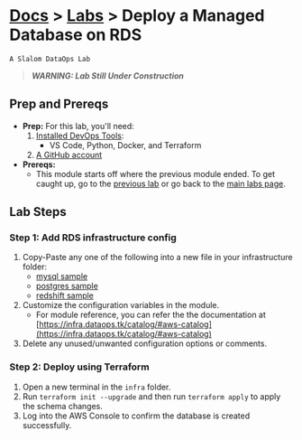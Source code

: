 # [Docs](../README.md) > [Labs](./index.md) > **Deploy a Managed Database on RDS**

`A Slalom DataOps Lab`

> _**WARNING: Lab Still Under Construction**_

## Prep and Prereqs

* **Prep:** For this lab, you'll need:
  1. [Installed DevOps Tools](../setup/index.html):
     * VS Code, Python, Docker, and Terraform
  2. [A GitHub account](./intro.md)
* **Prereqs:**
  * This module starts off where the previous module ended. To get caught up, go to the
    [previous lab](./extracts-as-code.md) or go back to the [main labs page](./index.md).

## Lab Steps

### Step 1: Add RDS infrastructure config

1. Copy-Paste any one of the following into a new file in your infrastructure folder:
   * [mysql sample](https://github.com/slalom-ggp/dataops-infra/blob/master/samples/mysql-on-aws/01_rds_mysql.tf)
   * [postgres sample](https://github.com/slalom-ggp/dataops-infra/blob/master/samples/postgres-on-aws/01_rds_postgres.tf)
   * [redshift sample](https://github.com/slalom-ggp/dataops-infra/blob/master/samples/redshift-dw/02_redshift.tf)
2. Customize the configuration variables in the module.
   * For module reference, you can refer the the documentation at [https://infra.dataops.tk/catalog/#aws-catalog](https://infra.dataops.tk/catalog/#aws-catalog)
3. Delete any unused/unwanted configuration options or comments.

### Step 2: Deploy using Terraform

1. Open a new terminal in the `infra` folder.
2. Run `terraform init --upgrade` and then run `terraform apply` to apply the schema changes.
3. Log into the AWS Console to confirm the database is created successfully.

<!--

### Step 3: Add an automated load to the new database

1. Open the `singer-taps.tf` file created in the previous lab.
2. Add a `target` block into the singer-taps module, starting from the following sample code:

    ```tf
      ...
      target = {
        ...
      }
      ...
    ```

### Step 4: Run the database load

1. Open a terminal in your `infra` folder.
2. Run `terraform init && terraform apply`. When asked to confirm, type 'yes' to deploy the changes.
3. Run `terraform output`.
4. Copy-paste and run the singer database load command.

-->
